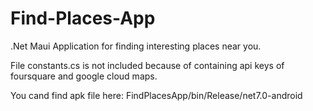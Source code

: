 # Find-Places-App
.Net Maui Application for finding interesting places near you. 

File constants.cs is not included because of containing api keys of foursquare and google cloud maps.

You cand find apk file here: FindPlacesApp/bin/Release/net7.0-android
